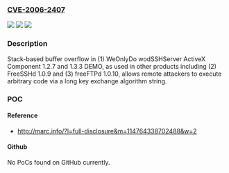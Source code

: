 ### [CVE-2006-2407](https://cve.mitre.org/cgi-bin/cvename.cgi?name=CVE-2006-2407)
![](https://img.shields.io/static/v1?label=Product&message=n%2Fa&color=blue)
![](https://img.shields.io/static/v1?label=Version&message=n%2Fa&color=blue)
![](https://img.shields.io/static/v1?label=Vulnerability&message=n%2Fa&color=brighgreen)

### Description

Stack-based buffer overflow in (1) WeOnlyDo wodSSHServer ActiveX Component 1.2.7 and 1.3.3 DEMO, as used in other products including (2) FreeSSHd 1.0.9 and (3) freeFTPd 1.0.10, allows remote attackers to execute arbitrary code via a long key exchange algorithm string.

### POC

#### Reference
- http://marc.info/?l=full-disclosure&m=114764338702488&w=2

#### Github
No PoCs found on GitHub currently.

